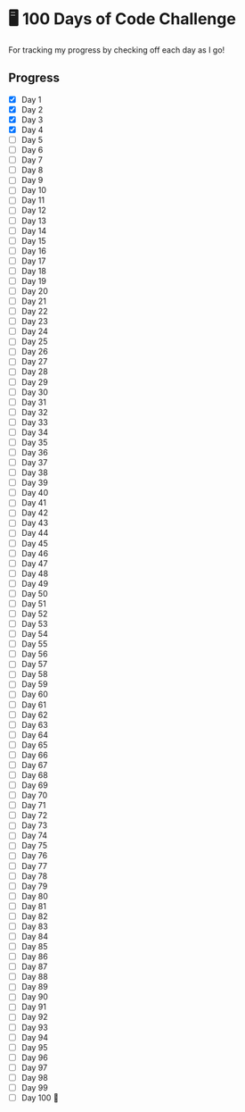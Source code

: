 # 🖥️ 100 Days of Code Challenge

For tracking my progress by checking off each day as I go!

## Progress

- [x] Day 1  
- [x] Day 2  
- [x] Day 3  
- [x] Day 4  
- [ ] Day 5  
- [ ] Day 6  
- [ ] Day 7  
- [ ] Day 8  
- [ ] Day 9  
- [ ] Day 10  
- [ ] Day 11  
- [ ] Day 12  
- [ ] Day 13  
- [ ] Day 14  
- [ ] Day 15  
- [ ] Day 16  
- [ ] Day 17  
- [ ] Day 18  
- [ ] Day 19  
- [ ] Day 20  
- [ ] Day 21  
- [ ] Day 22  
- [ ] Day 23  
- [ ] Day 24  
- [ ] Day 25  
- [ ] Day 26  
- [ ] Day 27  
- [ ] Day 28  
- [ ] Day 29  
- [ ] Day 30  
- [ ] Day 31  
- [ ] Day 32  
- [ ] Day 33  
- [ ] Day 34  
- [ ] Day 35  
- [ ] Day 36  
- [ ] Day 37  
- [ ] Day 38  
- [ ] Day 39  
- [ ] Day 40  
- [ ] Day 41  
- [ ] Day 42  
- [ ] Day 43  
- [ ] Day 44  
- [ ] Day 45  
- [ ] Day 46  
- [ ] Day 47  
- [ ] Day 48  
- [ ] Day 49  
- [ ] Day 50  
- [ ] Day 51  
- [ ] Day 52  
- [ ] Day 53  
- [ ] Day 54  
- [ ] Day 55  
- [ ] Day 56  
- [ ] Day 57  
- [ ] Day 58  
- [ ] Day 59  
- [ ] Day 60  
- [ ] Day 61  
- [ ] Day 62  
- [ ] Day 63  
- [ ] Day 64  
- [ ] Day 65  
- [ ] Day 66  
- [ ] Day 67  
- [ ] Day 68  
- [ ] Day 69  
- [ ] Day 70  
- [ ] Day 71  
- [ ] Day 72  
- [ ] Day 73  
- [ ] Day 74  
- [ ] Day 75  
- [ ] Day 76  
- [ ] Day 77  
- [ ] Day 78  
- [ ] Day 79  
- [ ] Day 80  
- [ ] Day 81  
- [ ] Day 82  
- [ ] Day 83  
- [ ] Day 84  
- [ ] Day 85  
- [ ] Day 86  
- [ ] Day 87  
- [ ] Day 88  
- [ ] Day 89  
- [ ] Day 90  
- [ ] Day 91  
- [ ] Day 92  
- [ ] Day 93  
- [ ] Day 94  
- [ ] Day 95  
- [ ] Day 96  
- [ ] Day 97  
- [ ] Day 98  
- [ ] Day 99  
- [ ] Day 100 🎉
